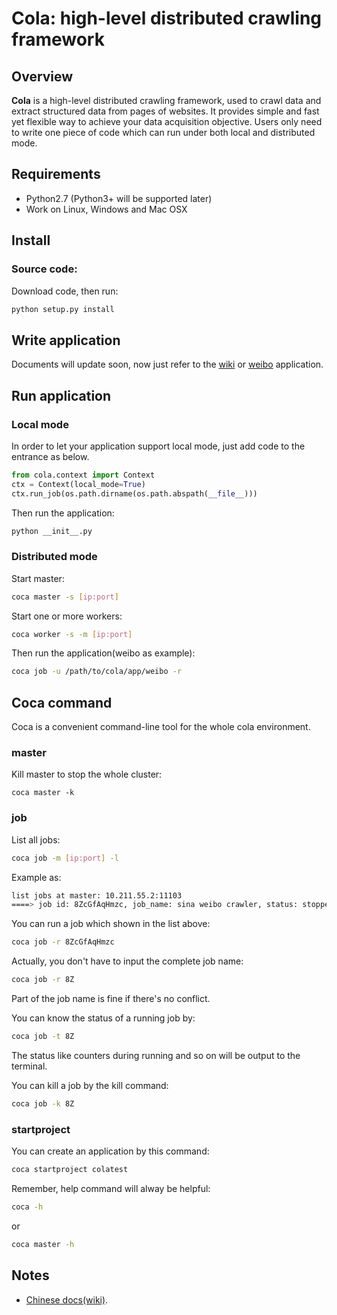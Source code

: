 # Cola: high-level distributed crawling framework

## Overview

**Cola** is a high-level distributed crawling framework, 
used to crawl data and extract structured data from pages of websites.
It provides simple and fast yet flexible way to achieve your data acquisition objective.
Users only need to write one piece of code which can run under both local and distributed mode.

## Requirements

* Python2.7 (Python3+ will be supported later)
* Work on Linux, Windows and Mac OSX

## Install

### Source code:

Download code, then run:

```sh
python setup.py install
```

## Write application

Documents will update soon, now just refer to the 
[wiki](https://github.com/chineking/cola/tree/master/app/wiki) 
or [weibo](https://github.com/chineking/cola/tree/master/app/weibo) application.

## Run application

### Local mode

In order to let your application support local mode, just add code to the entrance as below.

```python
from cola.context import Context
ctx = Context(local_mode=True)
ctx.run_job(os.path.dirname(os.path.abspath(__file__)))
```

Then run the application:

```sh
python __init__.py
```

### Distributed mode

Start master:

```sh
coca master -s [ip:port]
```

Start one or more workers:

```sh
coca worker -s -m [ip:port]
```

Then run the application(weibo as example):

```sh
coca job -u /path/to/cola/app/weibo -r
```

## Coca command

Coca is a convenient command-line tool for the whole cola environment.

### master

Kill master to stop the whole cluster:

```
coca master -k
```

### job

List all jobs:

```sh
coca job -m [ip:port] -l
```

Example as:

```sh
list jobs at master: 10.211.55.2:11103
====> job id: 8ZcGfAqHmzc, job_name: sina weibo crawler, status: stopped
```

You can run a job which shown in the list above:

```sh
coca job -r 8ZcGfAqHmzc
```

Actually, you don't have to input the complete job name:

```sh
coca job -r 8Z
```

Part of the job name is fine if there's no conflict.

You can know the status of a running job by:

```sh
coca job -t 8Z
```

The status like counters during running and so on will be output 
to the terminal.

You can kill a job by the kill command:

```sh
coca job -k 8Z
```

### startproject

You can create an application by this command:

```sh
coca startproject colatest
```

Remember, help command will alway be helpful:
 
```sh
coca -h
```

or

```sh
coca master -h
```


## Notes

* [Chinese docs(wiki)](https://github.com/chineking/cola/wiki).